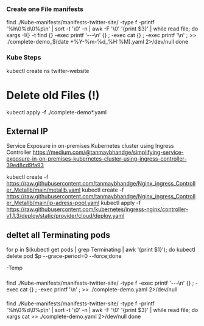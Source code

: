 ### Create one File manifests


find ./Kube-manifests/manifests-twitter-site/ -type f -printf '%h\0%d\0%p\n' | sort -t '\0' -n | awk -F '\0' '{print $3}' | while read file; do
    xargs -I{} -t find {} -exec printf '---\n' {} \; -exec cat {} \; -exec printf '\n' \; >> ./complete-demo_$(date +%Y-%m-%d_%H:%M).yaml 2>/dev/null
done



### Kube Steps 
kubectl create ns twitter-website

# Delete old Files (!)

kubectl apply -f ./complete-demo*.yaml 






## External IP
Service Exposure in on-premises Kubernetes cluster using Ingress Controller
https://medium.com/@tanmaybhandge/simplifying-service-exposure-in-on-premises-kubernetes-cluster-using-ingress-controller-39ed8cd9fa93


kubectl create -f https://raw.githubusercontent.com/tanmaybhandge/Nginx_ingress_Controller_Metallb/main/metallb.yaml
kubectl create -f https://raw.githubusercontent.com/tanmaybhandge/Nginx_ingress_Controller_Metallb/main/ip-adress-pool.yaml
kubectl apply -f https://raw.githubusercontent.com/kubernetes/ingress-nginx/controller-v1.1.3/deploy/static/provider/cloud/deploy.yaml



## deltet all Terminating pods
for p in $(kubectl get pods | grep Terminating | awk '{print $1}'); do kubectl delete pod $p --grace-period=0 --force;done








-Temp
###
find ./Kube-manifests/manifests-twitter-site/ -type f -exec printf '---\n' {} \; -exec cat {} \; -exec printf '\n' \; >> ./complete-demo.yaml 2>/dev/null
####


####
find ./Kube-manifests/manifests-twitter-site/ -type f -printf '%h\0%d\0%p\n' | sort -t '\0' -n | awk -F '\0' '{print $3}' | while read file; do
    xargs cat >> ./complete-demo.yaml 2>/dev/null
done
####